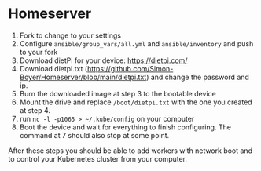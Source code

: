 # Homeserver

1. Fork to change to your settings
2. Configure `ansible/group_vars/all.yml` and `ansible/inventory` and push to your fork
3. Download dietPi for your device: https://dietpi.com/
4. Download dietpi.txt (https://github.com/Simon-Boyer/Homeserver/blob/main/dietpi.txt) and change the password and ip.
5. Burn the downloaded image at step 3 to the bootable device
6. Mount the drive and replace `/boot/dietpi.txt` with the one you created at step 4.
7. run `nc -l -p1065 > ~/.kube/config` on your computer
8. Boot the device and wait for everything to finish configuring. The command at 7 should also stop at some point.

After these steps you should be able to add workers with network boot and to control your Kubernetes cluster from your computer.